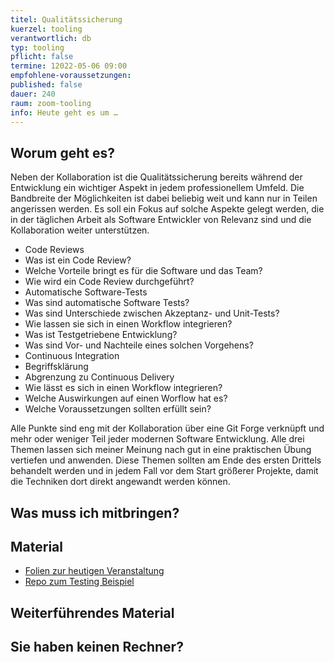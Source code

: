```yaml
---
titel: Qualitätssicherung
kuerzel: tooling
verantwortlich: db
typ: tooling
pflicht: false
termine: 12022-05-06 09:00
empfohlene-voraussetzungen: 
published: false
dauer: 240
raum: zoom-tooling
info: Heute geht es um …
---
```


## Worum geht es?
Neben der Kollaboration ist die Qualitätssicherung bereits während der Entwicklung ein wichtiger Aspekt in jedem professionellem Umfeld. Die Bandbreite der Möglichkeiten ist dabei beliebig weit und kann nur in Teilen angerissen werden. Es soll ein Fokus auf solche Aspekte gelegt werden, die in der täglichen Arbeit als Software Entwickler von Relevanz sind und die Kollaboration weiter unterstützen. 

* Code Reviews 
* Was ist ein Code Review? 
* Welche Vorteile bringt es für die Software und das Team? 
* Wie wird ein Code Review durchgeführt? 
* Automatische Software-Tests 
* Was sind automatische Software Tests? 
* Was sind Unterschiede zwischen Akzeptanz- und Unit-Tests? 
* Wie lassen sie sich in einen Workflow integrieren? 
* Was ist Testgetriebene Entwicklung? 
* Was sind Vor- und Nachteile eines solchen Vorgehens? 
* Continuous Integration 
* Begriffsklärung 
* Abgrenzung zu Continuous Delivery 
* Wie lässt es sich in einen Workflow integrieren? 
* Welche Auswirkungen auf einen Worflow hat es? 
* Welche Voraussetzungen sollten erfüllt sein? 

Alle Punkte sind eng mit der Kollaboration über eine Git Forge verknüpft und mehr oder weniger Teil jeder modernen Software Entwicklung. Alle drei Themen lassen sich meiner Meinung nach gut in eine praktischen Übung vertiefen und anwenden. Diese Themen sollten am Ende des ersten Drittels behandelt werden und in jedem Fall vor dem Start größerer Projekte, damit die Techniken dort direkt angewandt werden können.

## Was muss ich mitbringen?

## Material

* [Folien zur heutigen Veranstaltung](https://github.com/th-koeln/mi-bachelor-webdevelopment/blob/master/material/tooling/session-3-testing/slides-testing.pdf)
* [Repo zum Testing Beispiel](https://github.com/code-later/word_count_demo)

## Weiterführendes Material

## Sie haben keinen Rechner?
